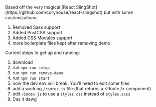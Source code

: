 <p>Based off the very magical [React SlingShot](https://github.com/coryhouse/react-slingshot) but with some customizations:

1. Removed Sass support
1. Added PostCSS support
1. Added CSS Modules support
1. more boilerplate files kept after removing demo

Current steps to get up and running:

1. download
1. run `npm run setup`
1. run `npm run remove-demo`
1. run `npm run start`
1. now the dev env will break. You'll need to edit some files:
1. add a working `/routes.js` file (that returns a &lt;Route /&gt; component)
1. edit `/index.js` to use a `styles.css` instead of `styles.scss`
1. Das it dawg
